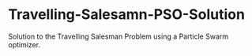 # Travelling-Salesamn-PSO-Solution
Solution to the Travelling Salesman Problem using a Particle Swarm optimizer.
